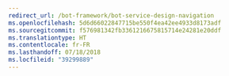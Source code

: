 ```yaml
---
redirect_url: /bot-framework/bot-service-design-navigation
ms.openlocfilehash: 5d6d66022847715be550f4ea42ee4933d8173adf
ms.sourcegitcommit: f576981342fb3361216675815714e24281e20ddf
ms.translationtype: HT
ms.contentlocale: fr-FR
ms.lasthandoff: 07/18/2018
ms.locfileid: "39299889"
---
```


